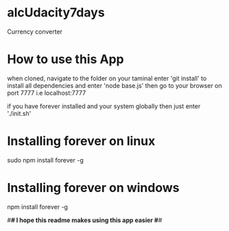 # alcUdacity7days
Currency converter
# How to use this App
when cloned, navigate to the folder on your taminal enter 'git install' to install all dependencies and enter 'node base.js'
then go to your browser on port 7777 i.e localhost:7777

if you have forever installed and your system globally then just enter './init.sh'

# Installing forever on linux
sudo npm install forever -g

# Installing forever on windows
npm install forever -g




#********************************************#
I hope this readme makes using this app easier
#********************************************#

